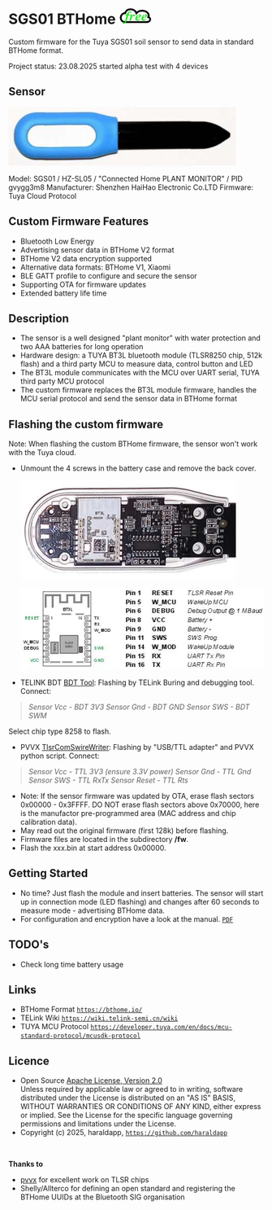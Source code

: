 # SGS01 BTHome  ![](wiki/cloudfree-64x32.jpg)
Custom firmware for the Tuya SGS01 soil sensor to send data in standard BTHome format.

Project status:	23.08.2025 started alpha test with 4 devices


## Sensor

 ![](wiki/sgs01.jpg)

 Model: SGS01 / HZ-SL05 / "Connected Home PLANT MONITOR" / PID gvygg3m8
 Manufacturer: Shenzhen HaiHao Electronic Co.LTD
 Firmware: Tuya Cloud Protocol


##  Custom Firmware Features

- Bluetooth Low Energy
- Advertising sensor data in BTHome V2 format
- BTHome V2 data encryption supported
- Alternative data formats: BTHome V1, Xiaomi
- BLE GATT profile to configure and secure the sensor
- Supporting OTA for firmware updates
- Extended battery life time

## Description

- The sensor is a well designed "plant monitor" with water protection and two AAA batteries for long operation
- Hardware design: a TUYA BT3L bluetooth module (TLSR8250 chip, 512k flash) and a third party MCU to measure data, control button and LED
- The BT3L module communicates with the MCU over UART serial, TUYA third party MCU protocol
- The custom firmware replaces the BT3L module firmware, handles the MCU serial protocol and send the sensor data in BTHome format

## Flashing the custom firmware

Note: When flashing the custom BTHome firmware, the sensor won't work with the Tuya cloud.

- Unmount the 4 screws in the battery case and remove the back cover.

   ![](wiki/sgs01-back.jpg)

   ![](wiki/bt3l.jpg)

- TELINK BDT
  [BDT Tool](https://wiki.telink-semi.cn/wiki/IDE-and-Tools/Burning-and-Debugging-Tools-for-all-Series/ ""): Flashing by TELink Buring and debugging tool.
  Connect:
>   *Sensor Vcc - BDT 3V3*
    *Sensor Gnd - BDT GND*
    *Sensor SWS - BDT SWM*

  Select chip type 8258 to flash.
- PVVX
  [TlsrComSwireWriter](https://github.com/pvvx/TlsrComSwireWriter ""):
  Flashing by "USB/TTL adapter" and PVVX python script.
  Connect:
>    *Sensor Vcc - TTL 3V3 (ensure 3.3V power)*
    *Sensor Gnd - TTL Gnd*
    *Sensor SWS - TTL RxTx*
    *Sensor Reset - TTL Rts*

- Note: If the sensor firmware was updated by OTA, erase flash sectors 0x00000 - 0x3FFFF. DO NOT erase flash sectors above 0x70000, here is the manufactor pre-programmed area (MAC address and chip calibration data).    
- May read out the original firmware (first 128k) before flashing.
- Firmware files are located in the subdirectory **/fw**.
- Flash the xxx.bin at start address 0x00000.    

## Getting Started    

- No time? Just flash the module and insert batteries. The sensor will start up in connection mode (LED flashing) and changes after 60 seconds to measure mode - advertising BTHome data.   
- For configuration and encryption have a look at the manual. [```PDF```](wiki/SGS01-BTHome-Manual.pdf)    

## TODO's    

- Check long time battery usage

## Links    

- BTHome Format [```https://bthome.io/```](https://bthome.io/)    
- TELink Wiki [```https://wiki.telink-semi.cn/wiki```](https://wiki.telink-semi.cn/wiki)    
- TUYA MCU Protocol [```https://developer.tuya.com/en/docs/mcu-standard-protocol/mcusdk-protocol```](https://developer.tuya.com/en/docs/mcu-standard-protocol/mcusdk-protocol)    

## Licence
- Open Source [Apache License, Version 2.0](http://www.apache.org/licenses/LICENSE-2.0)  
Unless required by applicable law or agreed to in writing, software
distributed under the License is distributed on an "AS IS" BASIS,
WITHOUT WARRANTIES OR CONDITIONS OF ANY KIND, either express or implied.
See the License for the specific language governing permissions and
limitations under the License.
- Copyright (c) 2025, haraldapp, [```https://github.com/haraldapp```](https://github.com/haraldapp)
  
<br>
  
**Thanks to**
+ [pvvx](https://github.com/pvvx) for excellent work on TLSR chips
+ Shelly/Allterco for defining an open standard and registering the BTHome UUIDs at the Bluetooth SIG organisation


